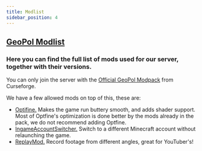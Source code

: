```yaml
---
title: Modlist
sidebar_position: 4
---
```

## [GeoPol Modlist](https://docs.google.com/spreadsheets/d/1lt6IsWVIkvaKftIERL6LXFQmhK5-tKqq-gd-9s86_X8/edit?usp=sharing)

### Here you can find the full list of mods used for our server, together with their versions.

You can only join the server with the [Official GeoPol Modpack](https://beta.curseforge.com/minecraft/modpacks/geopol) from Curseforge.

We have a few allowed mods on top of this, these are:
- [Optifine.](https://www.optifine.net/) Makes the game run buttery smooth, and adds shader support. Most of Optfine's optimization is done better by the mods already in the pack, we do not recommend adding Optfine.  
- [IngameAccountSwitcher.](https://www.curseforge.com/minecraft/mc-mods/in-game-account-switcher) Switch to a different Minecraft account without relaunching the game.
- [ReplayMod.](https://www.replaymod.com/) Record footage from different angles, great for YouTuber's!  
